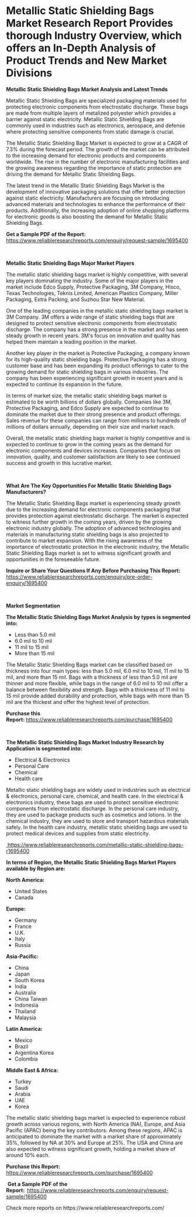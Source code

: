 <p><h1>Metallic Static Shielding Bags Market Research Report Provides thorough Industry Overview, which offers an In-Depth Analysis of Product Trends and New Market Divisions</h1></p><p><strong>Metallic Static Shielding Bags Market Analysis and Latest Trends</strong></p>
<p><p>Metallic Static Shielding Bags are specialized packaging materials used for protecting electronic components from electrostatic discharge. These bags are made from multiple layers of metalized polyester which provides a barrier against static electricity. Metallic Static Shielding Bags are commonly used in industries such as electronics, aerospace, and defense where protecting sensitive components from static damage is crucial.</p><p>The Metallic Static Shielding Bags Market is expected to grow at a CAGR of 7.3% during the forecast period. The growth of the market can be attributed to the increasing demand for electronic products and components worldwide. The rise in the number of electronic manufacturing facilities and the growing awareness regarding the importance of static protection are driving the demand for Metallic Static Shielding Bags.</p><p>The latest trend in the Metallic Static Shielding Bags Market is the development of innovative packaging solutions that offer better protection against static electricity. Manufacturers are focusing on introducing advanced materials and technologies to enhance the performance of their products. Additionally, the increasing adoption of online shopping platforms for electronic goods is also boosting the demand for Metallic Static Shielding Bags.</p></p>
<p><strong>Get a Sample PDF of the Report:&nbsp;</strong> <a href="https://www.reliableresearchreports.com/enquiry/request-sample/1695400">https://www.reliableresearchreports.com/enquiry/request-sample/1695400</a></p>
<p>&nbsp;</p>
<p><strong>Metallic Static Shielding Bags Major Market Players</strong></p>
<p><p>The metallic static shielding bags market is highly competitive, with several key players dominating the industry. Some of the major players in the market include Edco Supply, Protective Packaging, 3M Company, Hisco, Texas Technologies, Teknis Limited, American Plastics Company, Miller Packaging, Extra Packing, and Suzhou Star New Material.</p><p>One of the leading companies in the metallic static shielding bags market is 3M Company. 3M offers a wide range of static shielding bags that are designed to protect sensitive electronic components from electrostatic discharge. The company has a strong presence in the market and has seen steady growth in recent years. 3M's focus on innovation and quality has helped them maintain a leading position in the market.</p><p>Another key player in the market is Protective Packaging, a company known for its high-quality static shielding bags. Protective Packaging has a strong customer base and has been expanding its product offerings to cater to the growing demand for static shielding bags in various industries. The company has been experiencing significant growth in recent years and is expected to continue its expansion in the future.</p><p>In terms of market size, the metallic static shielding bags market is estimated to be worth billions of dollars globally. Companies like 3M, Protective Packaging, and Edco Supply are expected to continue to dominate the market due to their strong presence and product offerings. Sales revenue for these companies can range from millions to hundreds of millions of dollars annually, depending on their size and market reach.</p><p>Overall, the metallic static shielding bags market is highly competitive and is expected to continue to grow in the coming years as the demand for electronic components and devices increases. Companies that focus on innovation, quality, and customer satisfaction are likely to see continued success and growth in this lucrative market.</p></p>
<p>&nbsp;</p>
<p><strong>What Are The Key Opportunities For Metallic Static Shielding Bags Manufacturers?</strong></p>
<p><p>The Metallic Static Shielding Bags market is experiencing steady growth due to the increasing demand for electronic components packaging that provides protection against electrostatic discharge. The market is expected to witness further growth in the coming years, driven by the growing electronic industry globally. The adoption of advanced technologies and materials in manufacturing static shielding bags is also projected to contribute to market expansion. With the rising awareness of the importance of electrostatic protection in the electronic industry, the Metallic Static Shielding Bags market is set to witness significant growth and opportunities in the foreseeable future.</p></p>
<p><strong>Inquire or Share Your Questions If Any Before Purchasing This Report:</strong> <a href="https://www.reliableresearchreports.com/enquiry/pre-order-enquiry/1695400">https://www.reliableresearchreports.com/enquiry/pre-order-enquiry/1695400</a></p>
<p>&nbsp;</p>
<p><strong>Market Segmentation</strong></p>
<p><strong>The Metallic Static Shielding Bags Market Analysis by types is segmented into:</strong></p>
<p><ul><li>Less than 5.0 mil</li><li>6.0 mil to 10 mil</li><li>11 mil to 15 mil</li><li>More than 15 mil</li></ul></p>
<p><p>The Metallic Static Shielding Bags market can be classified based on thickness into four main types: less than 5.0 mil, 6.0 mil to 10 mil, 11 mil to 15 mil, and more than 15 mil. Bags with a thickness of less than 5.0 mil are thinner and more flexible, while bags in the range of 6.0 mil to 10 mil offer a balance between flexibility and strength. Bags with a thickness of 11 mil to 15 mil provide added durability and protection, while bags with more than 15 mil are the thickest and offer the highest level of protection.</p></p>
<p><strong>Purchase this Report:&nbsp;</strong><a href="https://www.reliableresearchreports.com/purchase/1695400">https://www.reliableresearchreports.com/purchase/1695400</a></p>
<p>&nbsp;</p>
<p><strong>The Metallic Static Shielding Bags Market Industry Research by Application is segmented into:</strong></p>
<p><ul><li>Electrical & Electronics</li><li>Personal Care</li><li>Chemical</li><li>Health care</li></ul></p>
<p><p>Metallic static shielding bags are widely used in industries such as electrical & electronics, personal care, chemical, and health care. In the electrical & electronics industry, these bags are used to protect sensitive electronic components from electrostatic discharge. In the personal care industry, they are used to package products such as cosmetics and lotions. In the chemical industry, they are used to store and transport hazardous materials safely. In the health care industry, metallic static shielding bags are used to protect medical devices and supplies from static electricity.</p></p>
<p><a href="https://www.reliableresearchreports.com/metallic-static-shielding-bags-r1695400">&nbsp;https://www.reliableresearchreports.com/metallic-static-shielding-bags-r1695400</a></p>
<p><strong>In terms of Region, the Metallic Static Shielding Bags Market Players available by Region are:</strong></p>
<p>
    <p> <strong> North America: </strong>
        <ul>
            <li>United States</li>
            <li>Canada</li>
        </ul>
        </p> 
    <p> <strong> Europe: </strong>
        <ul>
            <li>Germany</li>
            <li>France</li>
            <li>U.K.</li>
            <li>Italy</li>
            <li>Russia</li>
        </ul>
        </p> 
    <p> <strong> Asia-Pacific: </strong>
        <ul>
            <li>China</li>
            <li>Japan</li>
            <li>South Korea</li>
            <li>India</li>
            <li>Australia</li>
            <li>China Taiwan</li>
            <li>Indonesia</li>
            <li>Thailand</li>
            <li>Malaysia</li>
        </ul>
        </p> 
    <p> <strong> Latin America: </strong>
        <ul>
            <li>Mexico</li>
            <li>Brazil</li>
            <li>Argentina Korea</li>
            <li>Colombia</li>
        </ul>
        </p> 
    <p> <strong> Middle East & Africa: </strong>
        <ul>
            <li>Turkey</li>
            <li>Saudi</li>
            <li>Arabia</li>
            <li>UAE</li>
            <li>Korea</li>
        </ul>
    </p>
    </p>
<p><p>The metallic static shielding bags market is expected to experience robust growth across various regions, with North America (NA), Europe, and Asia Pacific (APAC) being the key contributors. Among these regions, APAC is anticipated to dominate the market with a market share of approximately 35%, followed by NA at 30% and Europe at 25%. The USA and China are also expected to witness significant growth, holding a market share of around 10% each.</p></p>
<p><strong>Purchase this Report: </strong><a href="https://www.reliableresearchreports.com/purchase/1695400">https://www.reliableresearchreports.com/purchase/1695400</a></p>
<p>&nbsp;<strong>Get a Sample PDF of the Report:&nbsp;&nbsp;</strong><a href="https://www.reliableresearchreports.com/enquiry/request-sample/1695400">https://www.reliableresearchreports.com/enquiry/request-sample/1695400</a></p>
<p><strong></strong></p>
<p>Check more reports on https://www.reliableresearchreports.com/</p>